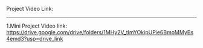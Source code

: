 Project Video Link:
*********************
1.Mini Project Video link:
 https://drive.google.com/drive/folders/1MHy2V_tImYOkipUPie6BmoMMyBs4emd3?usp=drive_link
